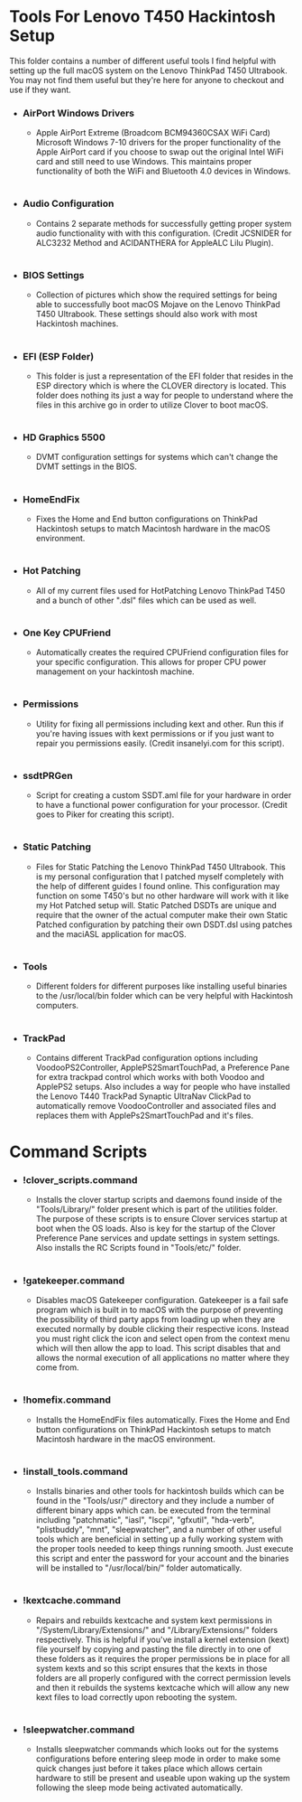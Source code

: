 # Tools For Lenovo T450 Hackintosh Setup

This folder contains a number of different useful tools I find helpful with setting up the full macOS system on the Lenovo ThinkPad T450 Ultrabook. You may not find them useful but they're here for anyone to checkout and use if they want.

- ### AirPort Windows Drivers

  - Apple AirPort Extreme (Broadcom BCM94360CSAX WiFi Card) Microsoft Windows 7-10 drivers for the proper functionality of the Apple AirPort card if you choose to swap out the original Intel WiFi card and still need to use Windows. This maintains proper functionality of both the WiFi and Bluetooth 4.0 devices in Windows.

#

- ### Audio Configuration

  - Contains 2 separate methods for successfully getting proper system audio functionality with with this configuration. (Credit JCSNIDER for ALC3232 Method and ACIDANTHERA for AppleALC Lilu Plugin).
  
#

- ### BIOS Settings

  - Collection of pictures which show the required settings for being able to successfully boot macOS Mojave on the Lenovo ThinkPad T450 Ultrabook. These settings should also work with most Hackintosh machines.
  
#

- ### EFI (ESP Folder)

  - This folder is just a representation of the EFI folder that resides in the ESP directory which is where the CLOVER directory is located. This folder does nothing its just a way for people to understand where the files in this archive go in order to utilize Clover to boot macOS.
  
#

- ### HD Graphics 5500

  - DVMT configuration settings for systems which can't change the DVMT settings in the BIOS.
  
#

- ### HomeEndFix

  - Fixes the Home and End button configurations on ThinkPad Hackintosh setups to match Macintosh hardware in the macOS environment.
  
#

- ### Hot Patching

  - All of my current files used for HotPatching Lenovo ThinkPad T450 and a bunch of other ".dsl" files which can be used as well.
  
# 

- ### One Key CPUFriend

  - Automatically creates the required CPUFriend configuration files for your specific configuration. This allows for proper CPU power management on your hackintosh machine.
  
# 

- ### Permissions

  - Utility for fixing all permissions including kext and other. Run this if you're having issues with kext permissions or if you just want to repair you permissions easily. (Credit insanelyi.com for this script).
  
#

- ### ssdtPRGen

  - Script for creating a custom SSDT.aml file for your hardware in order to have a functional power configuration for your processor. (Credit goes to Piker for creating this script).
  
#

- ### Static Patching

  - Files for Static Patching the Lenovo ThinkPad T450 Ultrabook. This is my personal configuration that I patched myself completely with the help of different guides I found online. This configuration may function on some T450's but no other hardware will work with it like my Hot Patched setup will. Static Patched DSDTs are unique and require that the owner of the actual computer make their own Static Patched configuration by patching their own DSDT.dsl using patches and the maciASL application for macOS.
  
#

- ### Tools

  - Different folders for different purposes like installing useful binaries to the /usr/local/bin folder which can be very helpful with Hackintosh computers.
  
#

- ### TrackPad

  - Contains different TrackPad configuration options including VoodooPS2Controller, ApplePS2SmartTouchPad, a Preference Pane for extra trackpad control which works with both Voodoo and ApplePS2 setups. Also includes a way for people who have installed the Lenovo T440 TrackPad Synaptic UltraNav ClickPad to automatically remove VoodooController and associated files and replaces them with ApplePs2SmartTouchPad and it's files.


# Command Scripts

- ### !clover_scripts.command

  - Installs the clover startup scripts and daemons found inside of the "Tools/Library/" folder present which is part of the utilities folder. The purpose of these scripts is to ensure Clover services startup at boot when the OS loads. Also is key for the startup of the Clover Preference Pane services and update settings in system settings. Also installs the RC Scripts found in "Tools/etc/" folder.
  
#

- ### !gatekeeper.command

  - Disables macOS Gatekeeper configuration. Gatekeeper is a fail safe program which is built in to macOS with the purpose of preventing the possibility of third party apps from loading up when they are executed normally by double clicking their respective icons. Instead you must right click the icon and select open from the context menu which will then allow the app to load. This script disables that and allows the normal execution of all applications no matter where they come from.
  
#

- ### !homefix.command

  - Installs the HomeEndFix files automatically. Fixes the Home and End button configurations on ThinkPad Hackintosh setups to match Macintosh hardware in the macOS environment.
  
#

- ### !install_tools.command

  - Installs binaries and other tools for hackintosh builds which can be found in the "Tools/usr/" directory and they include a number of different binary apps which can. be executed from the terminal including "patchmatic", "iasl", "lscpi", "gfxutil", "hda-verb", "plistbuddy", "mnt", "sleepwatcher", and a number of other useful tools which are beneficial in setting up a fully working system with the proper tools needed to keep things running smooth. Just execute this script and enter the password for your account and the binaries will be installed to "/usr/local/bin/" folder automatically.
  
#  

- ### !kextcache.command

  - Repairs and rebuilds kextcache and system kext permissions in "/System/Library/Extensions/" and "/Library/Extensions/" folders respectively. This is helpful if you've install a kernel extension (kext) file yourself by copying and pasting the file directly in to one of these folders as it requires the proper permissions be in place for all system kexts and so this script ensures that the kexts in those folders are all properly configured with the correct permission levels and then it rebuilds the systems kextcache which will allow any new kext files to load correctly upon rebooting the system.
  
#

- ### !sleepwatcher.command

  - Installs sleepwatcher commands which looks out for the systems configurations before entering sleep mode in order to make some quick changes just before it takes place which allows certain hardware to still be present and useable upon waking up the system following the sleep mode being activated automatically.

